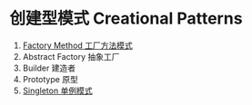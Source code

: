 # 创建型模式 Creational Patterns

1. [Factory Method 工厂方法模式](factorymethod/factory_method.md)
2. Abstract Factory 抽象工厂
3. Builder 建造者
4. Prototype 原型
5. [Singleton 单例模式](singleton/singleton.md)